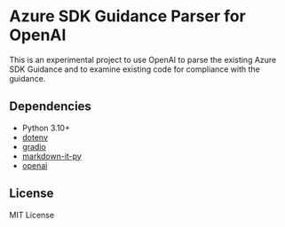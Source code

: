 # Azure SDK Guidance Parser for OpenAI

This is an experimental project to use OpenAI to parse the existing Azure SDK Guidance and to examine existing code for compliance with the guidance.

## Dependencies

- Python 3.10+
- [dotenv](https://pypi.org/project/python-dotenv/)
- [gradio](https://pypi.org/project/gradio/)
- [markdown-it-py](https://pypi.org/project/markdown-it-py/)
- [openai](https://pypi.org/project/openai/)

## License

MIT License
